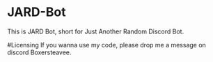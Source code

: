 # JARD-Bot
This is JARD Bot, short for Just Another Random Discord Bot.


#Licensing
If you wanna use my code, please drop me a message on discord Boxersteavee.
